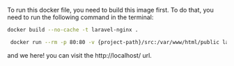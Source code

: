 To run this docker file, you need to build this image first. To do that, you need to run the following command in the terminal:

```bash
docker build --no-cache -t laravel-nginx .
```

```bash
 docker run --rm -p 80:80 -v {project-path}/src:/var/www/html/public laravel-nginx
```

and we here! you can visit the http://localhost/ url.